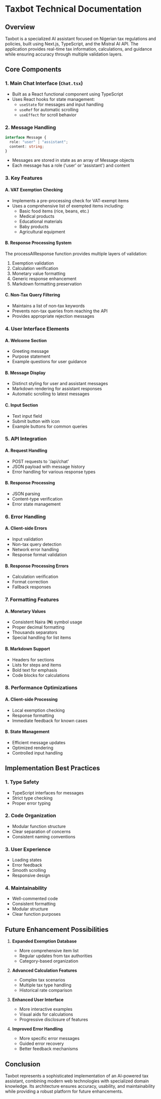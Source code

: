 # Taxbot Technical Documentation

## Overview

Taxbot is a specialized AI assistant focused on Nigerian tax regulations and policies, built using Next.js, TypeScript, and the Mistral AI API. The application provides real-time tax information, calculations, and guidance while ensuring accuracy through multiple validation layers.

## Core Components

### 1. Main Chat Interface (`Chat.tsx`)

- Built as a React functional component using TypeScript
- Uses React hooks for state management:
  - `useState` for messages and input handling
  - `useRef` for automatic scrolling
  - `useEffect` for scroll behavior

### 2. Message Handling

```typescript
interface Message {
  role: "user" | "assistant";
  content: string;
}
```

- Messages are stored in state as an array of Message objects
- Each message has a role ('user' or 'assistant') and content

### 3. Key Features

#### A. VAT Exemption Checking

- Implements a pre-processing check for VAT-exempt items
- Uses a comprehensive list of exempted items including:
  - Basic food items (rice, beans, etc.)
  - Medical products
  - Educational materials
  - Baby products
  - Agricultural equipment

#### B. Response Processing System

The processAIResponse function provides multiple layers of validation:

1. Exemption validation
2. Calculation verification
3. Monetary value formatting
4. Generic response enhancement
5. Markdown formatting preservation

#### C. Non-Tax Query Filtering

- Maintains a list of non-tax keywords
- Prevents non-tax queries from reaching the API
- Provides appropriate rejection messages

### 4. User Interface Elements

#### A. Welcome Section

- Greeting message
- Purpose statement
- Example questions for user guidance

#### B. Message Display

- Distinct styling for user and assistant messages
- Markdown rendering for assistant responses
- Automatic scrolling to latest messages

#### C. Input Section

- Text input field
- Submit button with icon
- Example buttons for common queries

### 5. API Integration

#### A. Request Handling

- POST requests to '/api/chat'
- JSON payload with message history
- Error handling for various response types

#### B. Response Processing

- JSON parsing
- Content-type verification
- Error state management

### 6. Error Handling

#### A. Client-side Errors

- Input validation
- Non-tax query detection
- Network error handling
- Response format validation

#### B. Response Processing Errors

- Calculation verification
- Format correction
- Fallback responses

### 7. Formatting Features

#### A. Monetary Values

- Consistent Naira (₦) symbol usage
- Proper decimal formatting
- Thousands separators
- Special handling for list items

#### B. Markdown Support

- Headers for sections
- Lists for steps and items
- Bold text for emphasis
- Code blocks for calculations

### 8. Performance Optimizations

#### A. Client-side Processing

- Local exemption checking
- Response formatting
- Immediate feedback for known cases

#### B. State Management

- Efficient message updates
- Optimized rendering
- Controlled input handling

## Implementation Best Practices

### 1. Type Safety

- TypeScript interfaces for messages
- Strict type checking
- Proper error typing

### 2. Code Organization

- Modular function structure
- Clear separation of concerns
- Consistent naming conventions

### 3. User Experience

- Loading states
- Error feedback
- Smooth scrolling
- Responsive design

### 4. Maintainability

- Well-commented code
- Consistent formatting
- Modular structure
- Clear function purposes

## Future Enhancement Possibilities

1. **Expanded Exemption Database**

   - More comprehensive item list
   - Regular updates from tax authorities
   - Category-based organization

2. **Advanced Calculation Features**

   - Complex tax scenarios
   - Multiple tax type handling
   - Historical rate comparison

3. **Enhanced User Interface**

   - More interactive examples
   - Visual aids for calculations
   - Progressive disclosure of features

4. **Improved Error Handling**
   - More specific error messages
   - Guided error recovery
   - Better feedback mechanisms

## Conclusion

Taxbot represents a sophisticated implementation of an AI-powered tax assistant, combining modern web technologies with specialized domain knowledge. Its architecture ensures accuracy, usability, and maintainability while providing a robust platform for future enhancements.
